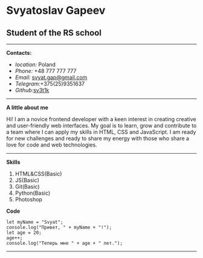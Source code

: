 # Svyatoslav Gapeev
## Student of the RS school
___

**Contacts:**

- *location:* Poland
- *Phone:* +48 777 777 777
- *Email:* svyat.gap@gmail.com
- *Telegram:*+375(25)9351637
- *Github:*[sv3t1k][def]


[def]: https://github.com/sv3t1k

***

**A little about me**

Hi! I am a novice frontend developer with a keen interest in creating creative and user-friendly web interfaces.
My goal is to learn, grow and contribute to a team where I can apply my skills in HTML, CSS and JavaScript. 
I am ready for new challenges and ready to share my energy with those who share a love for code and web technologies.

***

**Skills**

1. HTML&CSS(Basic)
1. JS(Basic)
1. Git(Basic)
1. Python(Basic)
1. Photoshop
   
**Code**

```
let myName = "Svyat";
console.log("Привет, " + myName + "!");
let age = 20;
age++;
console.log("Теперь мне " + age + " лет.");
```

***
